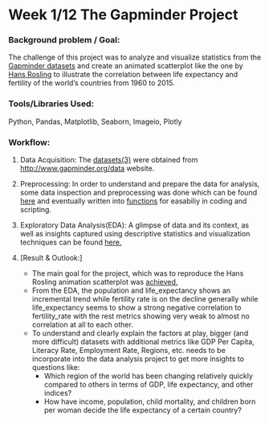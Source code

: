 # Week 1/12 The Gapminder Project
   
### Background problem / Goal:
The challenge of this project was to analyze and visualize statistics from the [Gapminder datasets](https://github.com/pbamoo/Data-Science-Bootcamp-Projects/tree/main/Week1_Visual_Data_Analysis/Data) and create an animated scatterplot like the one by [Hans Rosling](https://www.youtube.com/watch?v=jbkSRLYSojo) to illustrate the correlation between life expectancy and fertility of the world’s countries from 1960 to 2015.

### Tools/Libraries Used: 
Python, Pandas, Matplotlib, Seaborn, Imageio, Plotly 

### Workflow:
1. Data Acquisition: 
The [datasets(3)](https://github.com/pbamoo/Data-Science-Bootcamp-Projects/tree/main/Week1_Visual_Data_Analysis/Data) were obtained from http://www.gapminder.org/data website. 

2. Preprocessing:
In order to understand and prepare the data for analysis, some data inspection and preprocessing was done which can be found [here](https://github.com/pbamoo/Data-Science-Bootcamp-Projects/blob/main/Week1_Visual_Data_Analysis/Code/1_utils.ipynb) and eventually written into [functions](https://github.com/pbamoo/Data-Science-Bootcamp-Projects/blob/main/Week1_Visual_Data_Analysis/Code/utils.ipynb) for easabiliy in coding and scripting.

3. Exploratory Data Analysis(EDA):
A glimpse of data and its context, as well as insights captured using descriptive statistics and visualization techniques can be found [here.](https://github.com/pbamoo/Data-Science-Bootcamp-Projects/blob/main/Week1_Visual_Data_Analysis/Code/3_EDA.ipynb)

4. [Result & Outlook:]
   * The main goal for the project, which was to reproduce the Hans Rosling animation scatterplot was [achieved.](https://github.com/pbamoo/Data-Science-Bootcamp-Projects/tree/main/Week1_Visual_Data_Analysis/Images) 
   * From the EDA, the population and life_expectancy shows an incremental trend while fertility rate is on the decline generally while life_expectancy seems to show a strong negative correlation to fertility_rate with the rest metrics showing very weak to almost no correlation at all to each other.
   * To understand and clearly explain the factors at play, bigger (and more difficult) datasets with additional metrics like GDP Per Capita, Literacy Rate, Employment Rate, Regions, etc. needs to be incorporate into the data analysis project to get more insights to questions like:
      - Which region of the world has been changing relatively quickly compared to others in terms of GDP, life expectancy, and other indices?
      - How have income, population, child mortality, and children born per woman decide the life expectancy of a certain country?
